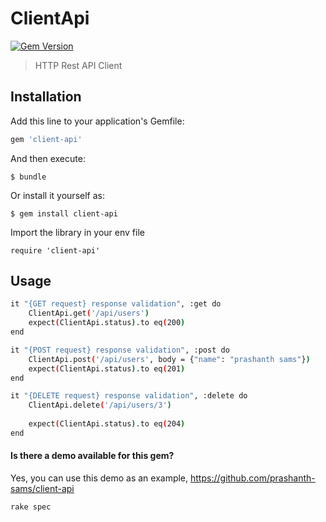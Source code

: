 # ClientApi

[![Gem Version](https://badge.fury.io/rb/client-api.svg)](http://badge.fury.io/rb/client-api)
> HTTP Rest API Client

## Installation

Add this line to your application's Gemfile:

```ruby
gem 'client-api'
```

And then execute:

    $ bundle

Or install it yourself as:

    $ gem install client-api

Import the library in your env file
```
require 'client-api'
```

## Usage

```bash
it "{GET request} response validation", :get do
    ClientApi.get('/api/users')
    expect(ClientApi.status).to eq(200)
end

it "{POST request} response validation", :post do
    ClientApi.post('/api/users', body = {"name": "prashanth sams"})
    expect(ClientApi.status).to eq(201)
end

it "{DELETE request} response validation", :delete do
    ClientApi.delete('/api/users/3')
    
    expect(ClientApi.status).to eq(204)
end
```

#### Is there a demo available for this gem?
Yes, you can use this demo as an example, https://github.com/prashanth-sams/client-api
```
rake spec
```
